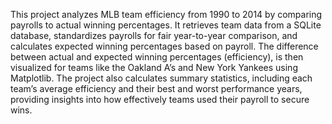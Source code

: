 This project analyzes MLB team efficiency from 1990 to 2014 by comparing payrolls to actual winning percentages. It retrieves team data from a SQLite database, standardizes payrolls for fair year-to-year comparison, and calculates expected winning percentages based on payroll. The difference between actual and expected winning percentages (efficiency), is then visualized for teams like the Oakland A’s and New York Yankees using Matplotlib. The project also calculates summary statistics, including each team’s average efficiency and their best and worst performance years, providing insights into how effectively teams used their payroll to secure wins.
